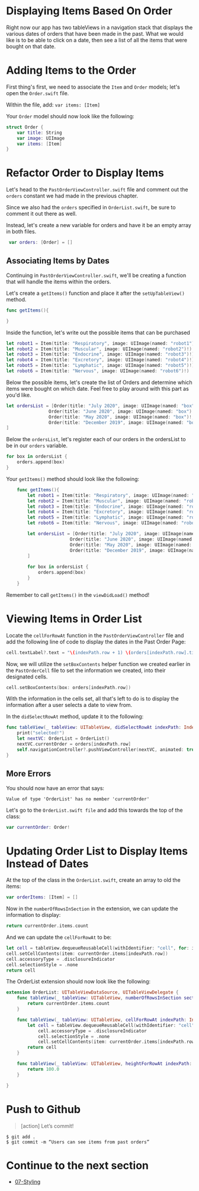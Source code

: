 # Displaying Items Based On Order

Right now our app has two tableViews in a navigation stack that displays the various dates of orders that have been made in the past. What we would like is to be able to click on a date, then see a list of all the items that were bought on that date.

# Adding Items to the Order
First thing's first, we need to associate the `Item` and `Order` models; let's open the `Order.swift` file.

Within the file, add: `var items: [Item]`

Your `Order` model should now look like the following:

```swift
struct Order {
    var title: String
    var image: UIImage
    var items: [Item]
}
```

# Refactor Order to Display Items
Let's head to the `PastOrderViewController.swift` file and comment out the `orders` constant we had made in the previous chapter.

Since we also had the `orders` specified in `OrderList.swift`, be sure to comment it out there as well.

Instead, let's create a new variable for orders and have it be an empty array in both files.

```swift
 var orders: [Order] = []
```

## Associating Items by Dates
Continuing in `PastOrderViewController.swift`, we'll be creating a function that will handle the items within the orders.

Let's create a `getItems()` function and place it after the `setUpTableView()` method.

```swift
func getItems(){

}
```

Inside the function, let's write out the possible items that can be purchased

```swift
let robot1 = Item(title: "Respiratory", image: UIImage(named: "robot1")!)
let robot2 = Item(title: "Muscular", image: UIImage(named: "robot2")!)
let robot3 = Item(title: "Endocrine", image: UIImage(named: "robot3")!)
let robot4 = Item(title: "Excretory", image: UIImage(named: "robot4")!)
let robot5 = Item(title: "Lymphatic", image: UIImage(named: "robot5")!)
let robot6 = Item(title: "Nervous", image: UIImage(named: "robot6")!)
```

Below the possible items, let's create the list of Orders and determine which items were bought on which date. Feel free to play around with this part as you'd like.

```swift
let ordersList = [Order(title: "July 2020", image: UIImage(named: "box")!, items: [robot1, robot3]),
                Order(title: "June 2020", image: UIImage(named: "box")!, items: [robot2, robot3, robot6]),
                Order(title: "May 2020", image: UIImage(named: "box")!, items: [robot4, robot1]),
                Order(title: "December 2019", image: UIImage(named: "box")!, items: [robot2, robot5, robot6])
]
```

Below the `ordersList`, let's register each of our orders in the ordersList to be in our `orders` variable.

```swift
for box in ordersList {
    orders.append(box)
}
```

Your `getItems()` method should look like the following: 

```swift
    func getItems(){
        let robot1 = Item(title: "Respiratory", image: UIImage(named: "robot1")!)
        let robot2 = Item(title: "Muscular", image: UIImage(named: "robot2")!)
        let robot3 = Item(title: "Endocrine", image: UIImage(named: "robot3")!)
        let robot4 = Item(title: "Excretory", image: UIImage(named: "robot4")!)
        let robot5 = Item(title: "Lymphatic", image: UIImage(named: "robot5")!)
        let robot6 = Item(title: "Nervous", image: UIImage(named: "robot6")!)

        let ordersList = [Order(title: "July 2020", image: UIImage(named: "box")!, items: [robot1, robot3]),
                        Order(title: "June 2020", image: UIImage(named: "box")!, items: [robot2, robot3, robot6]),
                        Order(title: "May 2020", image: UIImage(named: "box")!, items: [robot4, robot1]),
                        Order(title: "December 2019", image: UIImage(named: "box")!, items: [robot2, robot5, robot6])
        ]
        
        for box in ordersList {
            orders.append(box)
        }
    }
```

Remember to call `getItems()` in the `viewDidLoad()` method!


# Viewing Items in Order List

Locate the `cellForRowAt` function in the `PastOrderViewController` file and add the following line of code to display the dates in the Past Order Page:

```swift
cell.textLabel?.text = "\(indexPath.row + 1) \(orders[indexPath.row].title)"
```

Now, we will utilize the `setBoxContents` helper function we created earlier in the `PastOrderCell` file to set the information we created, into their designated cells.

```swift
cell.setBoxContents(box: orders[indexPath.row])
```

With the information in the cells set, all that's left to do is to display the information after a user selects a date to view from.

In the `didSelectRowAt` method, update it to the following:

```swift
func tableView(_ tableView: UITableView, didSelectRowAt indexPath: IndexPath) {
    print("selected!")
    let nextVC: OrderList = OrderList()
    nextVC.currentOrder = orders[indexPath.row]
    self.navigationController?.pushViewController(nextVC, animated: true)
}
```

## More Errors

You should now have an error that says:

```
Value of type 'OrderList' has no member 'currentOrder'
```

Let's go to the `OrderList.swift file` and add this towards the top of the class:

```swift
var currentOrder: Order!
```

# Updating Order List to Display Items Instead of Dates

At the top of the class in the `OrderList.swift`, create an array to old the items:

```swift
var orderItems: [Item] = []
```

Now in the `numberOfRowsInSection` in the extension, we can update the information to display:

```swift
return currentOrder.items.count
```

And we can update the `cellForRowAt` to be:

```swift
let cell = tableView.dequeueReusableCell(withIdentifier: "cell", for: indexPath) as! PastOrderCell
cell.setCellContents(item: currentOrder.items[indexPath.row])
cell.accessoryType = .disclosureIndicator
cell.selectionStyle = .none
return cell
```

The OrderList extension should now look like the following:

```swift
extension OrderList: UITableViewDataSource, UITableViewDelegate {
    func tableView(_ tableView: UITableView, numberOfRowsInSection section: Int) -> Int {
        return currentOrder.items.count
    }

    func tableView(_ tableView: UITableView, cellForRowAt indexPath: IndexPath) -> UITableViewCell {
        let cell = tableView.dequeueReusableCell(withIdentifier: "cell", for: indexPath) as! PastOrderCell
            cell.accessoryType = .disclosureIndicator
            cell.selectionStyle = .none
            cell.setCellContents(item: currentOrder.items[indexPath.row])
        return cell
    }

    func tableView(_ tableView: UITableView, heightForRowAt indexPath: IndexPath) -> CGFloat {
        return 100.0
    }

}
```

# Push to Github

>[action]
> Let’s commit!
>
```
$ git add .
$ git commit -m “Users can see items from past orders”
```

# Continue to the next section

- [07-Styling](07-Styling/README.md)